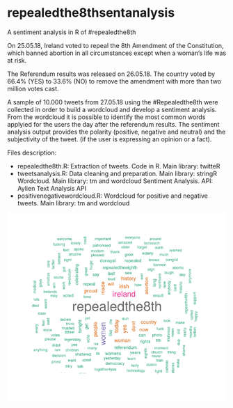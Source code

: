 # repealedthe8thsentanalysis
A sentiment analysis in R of #repealedthe8th 

On 25.05.18, Ireland voted to repeal the 8th Amendment of the Constitution, which
banned abortion in all circumstances except when a woman’s life was at risk.

The Referendum results was released on 26.05.18. 
The country voted by 66.4% (YES) to 33.6% (NO) to remove the amendment with more than two million votes cast.

A sample of 10.000 tweets from 27.05.18 using the #Repealedthe8th were collected in order to 
build a wordcloud and develop a sentiment analysis. From the wordcloud it is possible to identify the most common words applyied for the users the day after the referendum results. The sentiment analysis output provides the polarity (positive, negative and neutral) and the subjectivity of the tweet. (if the user is expressing an opinion or a fact).

Files description:

* repealedthe8th.R: Extraction of tweets. Code in R. Main library: twitteR
* tweetsanalysis.R: Data cleaning and preparation. Main library: stringR
                    Wordcloud. Main library: tm and wordcloud
                    Sentiment Analysis. API: Aylien Text Analysis API 
* positivenegativewordcloud.R: Wordcloud for positive and negative tweets. Main library: tm and wordcloud

![alt text](wordcloud_repealedthe8th.png "Repealedthe8th WordCloud")



